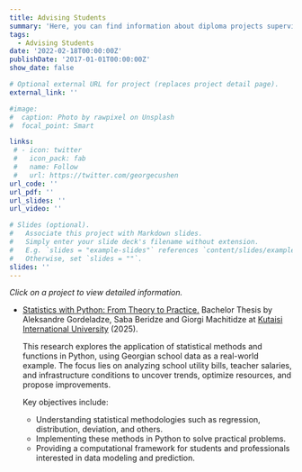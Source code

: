 ```yaml
---
title: Advising Students
summary: 'Here, you can find information about diploma projects supervised by me.'
tags:
  - Advising Students
date: '2022-02-18T00:00:00Z'
publishDate: '2017-01-01T00:00:00Z'
show_date: false

# Optional external URL for project (replaces project detail page).
external_link: ''

#image:
#  caption: Photo by rawpixel on Unsplash
#  focal_point: Smart

links:
 # - icon: twitter
 #   icon_pack: fab
 #   name: Follow
 #   url: https://twitter.com/georgecushen
url_code: ''
url_pdf: ''
url_slides: ''
url_video: ''

# Slides (optional).
#   Associate this project with Markdown slides.
#   Simply enter your slide deck's filename without extension.
#   E.g. `slides = "example-slides"` references `content/slides/example-slides.md`.
#   Otherwise, set `slides = ""`.
slides: ''
---
```


*Click on a project to view detailed information.*

-  <a href='https://github.com/alexnat009/Statistics-With-Python-Georgian-Schools'><ins>Statistics with Python: From Theory to Practice.</ins></a> Bachelor Thesis by Aleksandre Gordeladze, Saba Beridze and Giorgi Machitidze at  <a href='https://www.kiu.edu.ge/'>Kutaisi International University</a> (2025).  

   This research explores the application of statistical methods and functions in Python, using Georgian school data as a real-world example. The focus lies on analyzing school utility bills, teacher salaries, and infrastructure conditions to uncover trends, optimize resources, and propose improvements.

   Key objectives include:

   - Understanding statistical methodologies such as regression, distribution, deviation, and others.
   - Implementing these methods in Python to solve practical problems.
   - Providing a computational framework for students and professionals interested in data modeling and prediction.